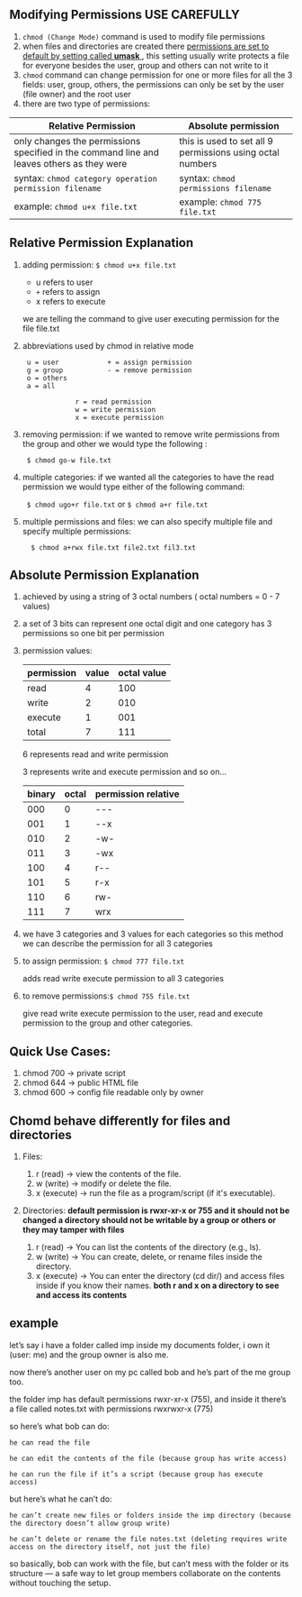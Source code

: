 ## Modifying Permissions USE CAREFULLY
1. `chmod (Change Mode)` command is used to modify file permissions
2. when files and directories are created there <u>permissions are set to default by setting called **umask** </u>, this setting usually write protects a file for everyone besides the user, group and others can not write to it 
3. `chmod` command can change permission for one or more files for all the 3 fields: user, group, others, the permissions can only be set by the user (file owner) and the root user
4. there are two type of permissions:

| Relative Permission | Absolute permission |
| ------------------- | ------------------- |
| only changes the permissions specified in the command line and leaves others as they were  | this is used to set all 9 permissions using octal numbers |
| syntax: `chmod category operation permission filename`  | syntax: `chmod permissions filename`  |
| example: `chmod u+x file.txt` | example: `chmod 775 file.txt`  |

## Relative Permission Explanation
1. adding permission: `$ chmod u+x file.txt`
	- u refers to user
	- `+` refers to assign
	- x refers to execute

	we are telling the command to give user executing permission for the file file.txt
	
2. abbreviations used by chmod in relative mode
	
		u = user			+ = assign permission
		g = group			- = remove permission
		o = others	
		a = all

					r = read permission
					w = write permission
					x = execute permission

3. removing permission: if we wanted to remove write permissions from the group and other we would type the following :

	` $ chmod go-w file.txt`

4. multiple categories: if we wanted all the categories to have the read permission we would type either of the following command:

	` $ chmod ugo+r file.txt`
	or 
	`$ chmod a+r file.txt`

5. multiple permissions and files: we can also specify multiple file and specify multiple permissions:

	`  $ chmod a+rwx file.txt file2.txt fil3.txt`

## Absolute Permission Explanation
1. achieved by using a string of 3 octal numbers ( octal numbers = 0 - 7 values)
2. a set of 3 bits can represent one octal digit and one category has 3 permissions so one bit per permission
3. permission values:

	| permission | value | octal value |
	|------------|-------|-------------|
	| read | 4 | 100 |
	| write | 2 | 010 |
	| execute | 1 | 001 |
	| total | 7 | 111 |

	6 represents read and write permission

	3 represents write and execute permission  and so on... 

	| binary | octal | permission relative  |
	|------------|-------|-------------|
	| 000 | 0 | --- |
	| 001 | 1 | --x |
	| 010 | 2 | -w- |
	| 011 | 3 | -wx |
	| 100 | 4 | r-- |
	| 101 | 5 | r-x |
	| 110 | 6 | rw- |
	| 111 | 7 | wrx |

4. we have 3 categories and 3 values for each categories so this method we can describe the permission for all 3 categories

5. to assign permission: `$ chmod 777 file.txt`

	adds read write execute permission to all 3 categories

6. to remove permissions:`$ chmod 755 file.txt`
	
	give read write execute permission to the user, read and execute permission to the group and other categories.


## Quick Use Cases:
1. chmod 700 → private script
2. chmod 644 → public HTML file
3. chmod 600 → config file readable only by owner

## Chomd behave differently for files and directories

1. Files:
    1. r (read) →  view the contents of the file.
    2. w (write) →  modify or delete the file.
    3. x (execute) →  run the file as a program/script (if it's executable).

2. Directories: **default permission is rwxr-xr-x or 755 and it should not be changed a directory should not be writable by a group or others or they may tamper with files**
    1. r (read) → You can list the contents of the directory (e.g., ls).
    2. w (write) → You can create, delete, or rename files inside the directory.
    3. x (execute) → You can enter the directory (cd dir/) and access files inside if you know their names.
**both r and x on a directory to see and access its contents**

## example

let’s say i have a folder called imp inside my documents folder, i own it (user: me) and the group owner is also me.

now there’s another user on my pc called bob and he’s part of the me group too.

the folder imp has default permissions rwxr-xr-x (755), and inside it there’s a file called notes.txt with permissions rwxrwxr-x (775)

so here’s what bob can do:

    he can read the file

    he can edit the contents of the file (because group has write access)

    he can run the file if it’s a script (because group has execute access)

but here’s what he can’t do:

    he can’t create new files or folders inside the imp directory (because the directory doesn’t allow group write)

    he can’t delete or rename the file notes.txt (deleting requires write access on the directory itself, not just the file)

so basically, bob can work with the file, but can’t mess with the folder or its structure — a safe way to let group members collaborate on the contents without touching the setup.
